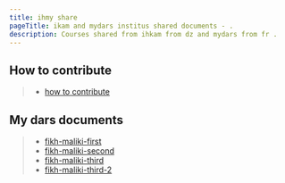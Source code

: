 ```yaml
---
title: ihmy share
pageTitle: ikam and mydars institus shared documents - .
description: Courses shared from ihkam from dz and mydars from fr .
---
```


## How to contribute 
> * [how to contribute](./docs/how-to-contribute "How to contribute")

## My dars documents
>
> * [fikh-maliki-first](./docs/fikh-maliki-first "fikh-maliki-first")
> * [fikh-maliki-second](./docs/fikh-maliki-second "fikh-maliki-second")
> * [fikh-maliki-third](./docs/fikh-maliki-third "fikh-maliki-third")
> * [fikh-maliki-third-2](./docs/fikh-maliki-third-2 "fikh-maliki-third-2")
 